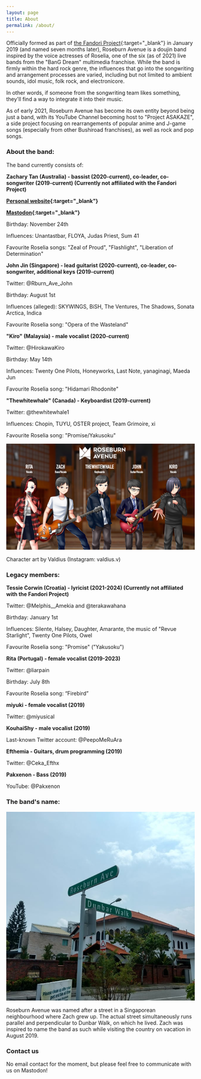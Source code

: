 ```yaml
---
layout: page
title: About
permalink: /about/
---
```


Officially formed as part of [the Fandori Project](https://fandoriproject.wordpress.com/){:target="_blank"} in January 2019 (and named seven months later), Roseburn Avenue is a doujin band inspired by the voice actresses of Roselia, one of the six (as of 2021) live bands from the "BanG Dream" multimedia franchise. While the band is firmly within the hard rock genre, the influences that go into the songwriting and arrangement processes are varied, including but not limited to ambient sounds, idol music, folk rock, and electronicore.

In other words, if someone from the songwriting team likes something, they'll find a way to integrate it into their music.

As of early 2021, Roseburn Avenue has become its own entity beyond being just a band, with its YouTube Channel becoming host to "Project ASAKAZE", a side project focusing on rearrangements of popular anime and J-game songs (especially from other Bushiroad franchises), as well as rock and pop songs.

### About the band:

The band currently consists of:

<b>Zachary Tan (Australia) - bassist (2020-current), co-leader, co-songwriter (2019-current) (Currently not affiliated with the Fandori Project)</b>

<b>[Personal website](https://zachary-2w-tan.com){:target="_blank"}</b>

<b>[Mastodon](https://famichiki.jp/@RBurn_Ave_Zach){:target="_blank"}</b>

Birthday: November 24th

Influences: Unantastbar, FLOYA, Judas Priest, Sum 41

Favourite Roselia songs: "Zeal of Proud", "Flashlight", "Liberation of Determination"


<b>John Jin (Singapore) - lead guitarist (2020-current), co-leader, co-songwriter, additional keys (2019-current)</b>

Twitter: @Rburn_Ave_John

Birthday: August 1st

Influences (alleged): SKYWINGS, BiSH, The Ventures, The Shadows, Sonata Arctica, Indica

Favourite Roselia song: "Opera of the Wasteland"


<b>"Kiro" (Malaysia) - male vocalist (2020-current)</b>

Twitter: @HirokawaKiro

Birthday: May 14th

Influences: Twenty One Pilots, Honeyworks, Last Note, yanaginagi, Maeda Jun

Favourite Roselia song: "Hidamari Rhodonite"


<b>"Thewhitewhale" (Canada) - Keyboardist (2019-current)</b>

Twitter: @thewhitewhale1

Influences: Chopin, TUYU, OSTER project, Team Grimoire, xi

Favourite Roselia song: "Promise/Yakusoku"


![The band, with Rita still a member at the time of commission, as depicted as anime characters.](/assets/images/Roseburn_Avenue_Full_Band.png)

Character art by Valdius (Instagram: valdius.v)


### Legacy members:

<b>Tessie Corwin (Croatia) - lyricist (2021-2024) (Currently not affiliated with the Fandori Project)</b>

Twitter: @Melphis__Amekia and @terakawahana

Birthday: January 1st

Influences: Silente, Halsey, Daughter, Amarante, the music of "Revue Starlight", Twenty One Pilots, Owel

Favourite Roselia song: "Promise" ("Yakusoku")


<b>Rita (Portugal) - female vocalist (2019-2023)</b>

Twitter: @liarpain

Birthday: July 8th

Favourite Roselia song: “Firebird”

<b>miyuki - female vocalist (2019)</b>

Twitter: @miyusical


<b>KouhaiShy - male vocalist (2019)</b>

Last-known Twitter account: @PeepoMeRuAra


<b>Efthemia - Guitars, drum programming (2019)</b>

Twitter: @Ceka_Efthx


<b>Pakxenon - Bass (2019)</b>

YouTube: @Pakxenon



### The band's name:

![A couple of street signs in a Singaporean neighbourhood, with one saying "Dunbar Walk" and the other saying "Roseburn Avenue".](/assets/images/98EAB3E3-58A6-463F-A3F8-2E78C9853F66.jpeg)

Roseburn Avenue was named after a street in a Singaporean neighbourhood where Zach grew up. The actual street simultaneously runs parallel and perpendicular to Dunbar Walk, on which he lived. Zach was inspired to name the band as such while visiting the country on vacation in August 2019.

### Contact us

No email contact for the moment, but please feel free to communicate with us on Mastodon!
